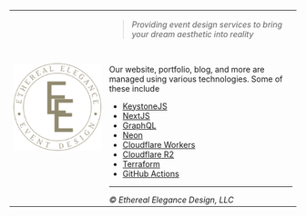 <html>
  <body>
    <table border="0">
      <tr>
        <td>
          <aside>
            <img src="../resources/EE.svg" />
          </aside>
        </td>
          <td>
            <main>
              <blockquote>
                <i>Providing event design services to bring your dream aesthetic into reality</i>
              </blockquote>
              <br />
              <p>Our website, portfolio, blog, and more are managed using various technologies. Some of these include</p>
              <ul>
                <li><a href="https://keystonejs.com/">KeystoneJS</a></li>
                <li><a href="https://nextjs.org/">NextJS</a></li>
                <li><a href="https://graphql.org/">GraphQL</a></li>
                <li><a href="https://neon.tech">Neon</a></li>
                <li><a href="https://workers.cloudflare.com/">Cloudflare Workers</a></li>
                <li><a href="https://www.cloudflare.com/products/r2/">Cloudflare R2</a></li>
                <li><a href="https://www.terraform.io/">Terraform</a></li>
                <li><a href="https://github.com/features/actions">GitHub Actions</a></li>
              </ul>
              <hr />
              <i>&copy; Ethereal Elegance Design, LLC</i>
            </main>
          </td>
      </tr>
    </table>
  </body>
</html>